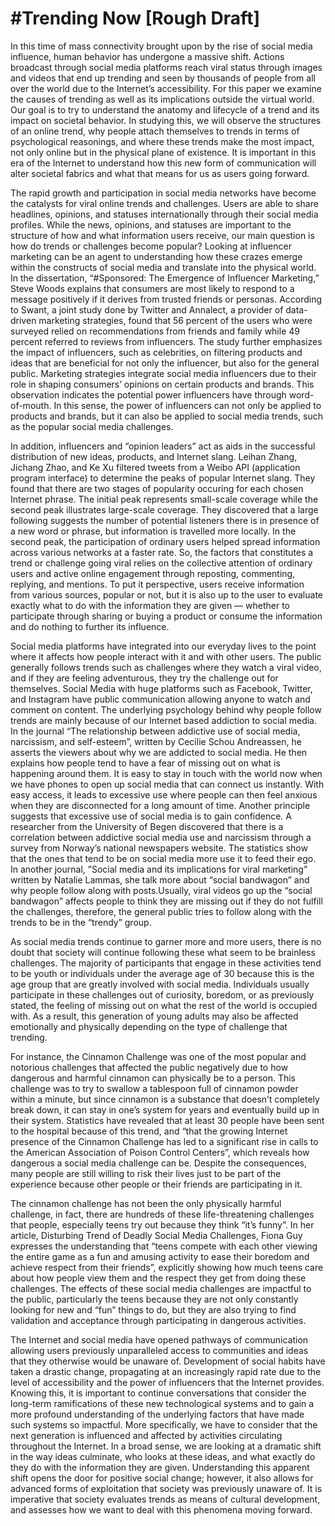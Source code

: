 <h1>#Trending Now [Rough Draft]</h1>
In this time of mass connectivity brought upon by the rise of social media influence, human behavior has undergone a massive shift. Actions broadcast through social media platforms reach viral status through images and videos that end up trending and seen by thousands of people from all over the world due to the Internet’s accessibility. For this paper we examine the causes of trending as well as its implications outside the virtual world. Our goal is to try to understand the anatomy and lifecycle of a trend and its impact on societal behavior. In studying this, we will observe the structures of an online trend, why people attach themselves to trends in terms of psychological reasonings, and where these trends make the most impact, not only online but in the physical plane of existence. It is important in this era of the Internet to understand how this new form of communication will alter societal fabrics and what that means for us as users going forward.

The rapid growth and participation in social media networks have become the catalysts for viral online trends and challenges. Users are able to share headlines, opinions, and statuses internationally through their social media profiles. While the news, opinions, and statuses are important to the structure of how and what information users receive, our main question is how do trends or challenges become popular? Looking at influencer marketing can be an agent to understanding how these crazes emerge within the constructs of social media and translate into the physical world. In the dissertation, “#Sponsored: The Emergence of Influencer Marketing,” Steve Woods explains that consumers are most likely to respond to a message positively if it derives from trusted friends or personas. According to Swant, a joint study done by Twitter and Annalect, a provider of data-driven marketing strategies, found that 56 percent of the users who were surveyed relied on recommendations from friends and family while 49 percent referred to reviews from influencers. The study further emphasizes the impact of influencers, such as celebrities, on filtering products and ideas that are beneficial for not only the influencer, but also for the general public. Marketing strategies integrate social media influencers due to their role in shaping consumers’ opinions on certain products and brands. This observation indicates the potential power influencers have through word-of-mouth. In this sense, the power of influencers can not only be applied to products and brands, but it can also be applied to social media trends, such as the popular social media challenges. 

In addition, influencers and “opinion leaders” act as aids in the successful distribution of new ideas, products, and Internet slang. Leihan Zhang, Jichang Zhao, and Ke Xu filtered tweets from a Weibo API (application program interface) to determine the peaks of popular Internet slang. They found that there are two stages of popularity occuring for each chosen Internet phrase. The initial peak represents small-scale coverage while the second peak illustrates large-scale coverage. They discovered that a large following suggests the number of potential listeners there is in presence of a new word or phrase, but information is travelled more locally. In the second peak, the participation of ordinary users helped spread information across various networks at a faster rate. So, the factors that constitutes a trend or challenge going viral relies on the collective attention of ordinary users and active online engagement through reposting, commenting, replying, and mentions. To put it perspective, users receive information from various sources, popular or not, but it is also up to the user to evaluate exactly what to do with the information they are given — whether to participate through sharing or buying a product or consume the information and do nothing to further its influence. 

Social media platforms have integrated into our everyday lives to the point where it affects how people interact with it and with other users. The public generally follows trends such as challenges where they watch a viral video, and if they are feeling adventurous, they try the challenge out for themselves. Social Media with huge platforms such as Facebook, Twitter, and Instagram have public communication allowing anyone to watch and comment on content. The underlying psychology behind why people follow trends are mainly because of our Internet based addiction to social media. In the journal “The relationship between addictive use of social media, narcissism, and self-esteem”, written by Cecilie Schou Andreassen, he asserts the viewers about why we are addicted to social media. He then explains how people tend to have a fear of missing out on what is happening around them. It is easy to stay in touch with the world now when we have phones to open up social media that can connect us instantly. With easy access, it leads to excessive use where people can then feel anxious when they are disconnected for a long amount of time. Another principle suggests that excessive use of social media is to gain confidence. A researcher from the University of Begen discovered that there is a correlation between addictive social media use and narcissism through a survey from Norway’s national newspapers website. The statistics show that the ones that tend to be on social media more use it to feed their ego. In another journal, ”Social media and its implications for viral marketing” written by Natalie Lammas, she talk more about “social bandwagon” and why people follow along with posts.Usually, viral videos go up the “social bandwagon” affects people to think they are missing out if they do not fulfill the challenges, therefore, the general public tries to follow along with the trends to be in the “trendy” group. 

As social media trends continue to garner more and more users, there is no doubt that society will continue following these what seem to be brainless challenges. The majority of participants that engage in these activities tend to be youth or individuals under the average age of 30 because this is the age group that are greatly involved with social media. Individuals usually participate in these challenges out of curiosity, boredom, or as previously stated, the feeling of missing out on what the rest of the world is occupied with. As a result, this generation of young adults may also be affected emotionally and physically depending on the type of challenge that trending. 
  
For instance, the Cinnamon Challenge was one of the most popular and notorious challenges that affected the public negatively due to how dangerous and harmful cinnamon can physically be to a person. This challenge was to try to swallow a tablespoon full of cinnamon powder within a minute, but since cinnamon is a substance that doesn’t completely break down, it can stay in one’s system for years and eventually build up in their system. Statistics have revealed that at least 30 people have been sent to the hospital because of this trend, and “that the growing Internet presence of the Cinnamon Challenge has led to a significant rise in calls to the American Association of Poison Control Centers”, which reveals how dangerous a social media challenge can be. Despite the consequences, many people are still willing to risk their lives just to be part of the experience because other people or their friends are participating in it. 

The cinnamon challenge has not been the only physically harmful challenge, in fact, there are hundreds of these life-threatening challenges that people, especially teens try out because they think “it’s funny”. In her article, Disturbing Trend of Deadly Social Media Challenges, Fiona Guy expresses the understanding that “teens compete with each other viewing the entire game as a fun and amusing activity to ease their boredom and achieve respect from their friends”, explicitly showing how much teens care about how people view them and the respect they get from doing these challenges. The effects of these social media challenges are impactful to the public, particularly the teens because they are not only constantly looking for new and “fun” things to do, but they are also trying to find validation and acceptance through participating in dangerous activities. 

The Internet and social media have opened pathways of communication allowing users previously unparalleled access to communities and ideas that they otherwise would be unaware of. Development of social habits have taken a drastic change, propagating at an increasingly rapid rate due to the level of accessibility and the power of influencers that the Internet provides. Knowing this, it is important to continue conversations that consider the long-term ramifications of these new technological systems and to gain a more profound understanding of the underlying factors that have made such systems so impactful. More specifically, we have to consider that the next generation is influenced and affected by activities circulating throughout the Internet. In a broad sense, we are looking at a dramatic shift in the way ideas culminate, who looks at these ideas, and what exactly do they do with the information they are given. Understanding this apparent shift opens the door for positive social change; however, it also allows for advanced forms of exploitation that society was previously unaware of. It is imperative that society evaluates trends as means of cultural development, and assesses how we want to deal with this phenomena moving forward. 
